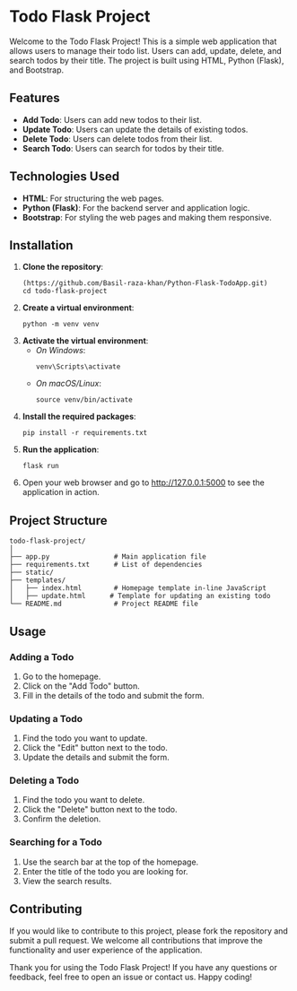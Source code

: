 <!DOCTYPE html>
<html lang="en">
<head>
    <meta charset="UTF-8">
    <meta name="viewport" content="width=device-width, initial-scale=1.0">
</head>
<body>
    <h1>Todo Flask Project</h1>
    <p>Welcome to the Todo Flask Project! This is a simple web application that allows users to manage their todo list. Users can add, update, delete, and search todos by their title. The project is built using HTML, Python (Flask), and Bootstrap.</p>

<h2>Features</h2>
    <ul>
        <li><strong>Add Todo</strong>: Users can add new todos to their list.</li>
        <li><strong>Update Todo</strong>: Users can update the details of existing todos.</li>
        <li><strong>Delete Todo</strong>: Users can delete todos from their list.</li>
        <li><strong>Search Todo</strong>: Users can search for todos by their title.</li>
    </ul>

<h2>Technologies Used</h2>
    <ul>
        <li><strong>HTML</strong>: For structuring the web pages.</li>
        <li><strong>Python (Flask)</strong>: For the backend server and application logic.</li>
        <li><strong>Bootstrap</strong>: For styling the web pages and making them responsive.</li>
    </ul>

<h2>Installation</h2>
    <ol>
        <li><strong>Clone the repository</strong>:
            <pre><code>(https://github.com/Basil-raza-khan/Python-Flask-TodoApp.git)
cd todo-flask-project</code></pre>
        </li>
        <li><strong>Create a virtual environment</strong>:
            <pre><code>python -m venv venv</code></pre>
        </li>
        <li><strong>Activate the virtual environment</strong>:
            <ul>
                <li><em>On Windows</em>:
                    <pre><code>venv\Scripts\activate</code></pre>
                </li>
                <li><em>On macOS/Linux</em>:
                    <pre><code>source venv/bin/activate</code></pre>
                </li>
            </ul>
        </li>
        <li><strong>Install the required packages</strong>:
            <pre><code>pip install -r requirements.txt</code></pre>
        </li>
        <li><strong>Run the application</strong>:
            <pre><code>flask run</code></pre>
        </li>
        <li>Open your web browser and go to <a href="http://127.0.0.1:5000">http://127.0.0.1:5000</a> to see the application in action.</li>
    </ol>

<h2>Project Structure</h2>
    <pre><code>todo-flask-project/
│
├── app.py                # Main application file
├── requirements.txt      # List of dependencies
├── static/
├── templates/
│   ├── index.html        # Homepage template in-line JavaScript
│   ├── update.html      # Template for updating an existing todo
└── README.md             # Project README file</code></pre>

<h2>Usage</h2>

<h3>Adding a Todo</h3>
    <ol>
        <li>Go to the homepage.</li>
        <li>Click on the "Add Todo" button.</li>
        <li>Fill in the details of the todo and submit the form.</li>
    </ol>

<h3>Updating a Todo</h3>
    <ol>
        <li>Find the todo you want to update.</li>
        <li>Click the "Edit" button next to the todo.</li>
        <li>Update the details and submit the form.</li>
    </ol>

   <h3>Deleting a Todo</h3>
    <ol>
        <li>Find the todo you want to delete.</li>
        <li>Click the "Delete" button next to the todo.</li>
        <li>Confirm the deletion.</li>
    </ol>

<h3>Searching for a Todo</h3>
    <ol>
        <li>Use the search bar at the top of the homepage.</li>
        <li>Enter the title of the todo you are looking for.</li>
        <li>View the search results.</li>
    </ol>

<h2>Contributing</h2>
    <p>If you would like to contribute to this project, please fork the repository and submit a pull request. We welcome all contributions that improve the functionality and user experience of the application.</p>

<p>Thank you for using the Todo Flask Project! If you have any questions or feedback, feel free to open an issue or contact us. Happy coding!</p>
</body>
</html>

